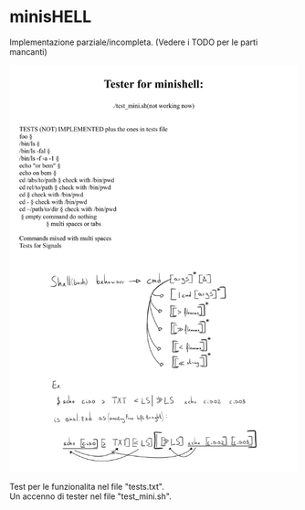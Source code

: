 # minisHELL
Implementazione parziale/incompleta. (Vedere i TODO per le parti mancanti)  
  
<img src=https://github.com/edoardoColi/42_Roma_Luiss/blob/edoardoColi/42cursus/minishell/Usefull_Facts.jpg>  
  
  
Test per le funzionalita nel file "tests.txt".  
Un accenno di tester nel file "test_mini.sh".  

